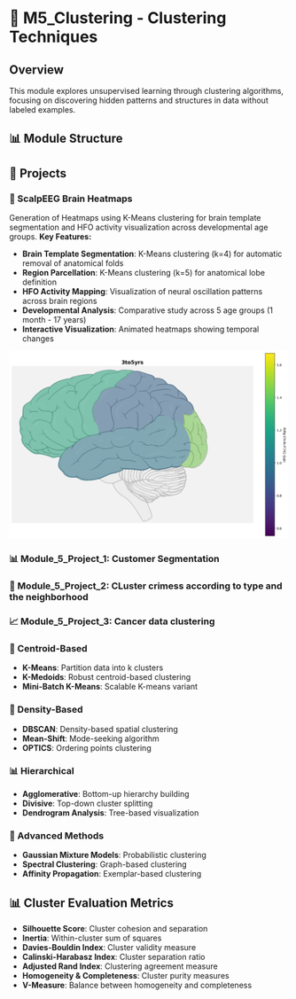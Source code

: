 # 🎨 M5_Clustering - Clustering Techniques

## Overview
This module explores unsupervised learning through clustering algorithms, focusing on discovering hidden patterns and structures in data without labeled examples.

## 📊 Module Structure

## 📁 Projects

### 🧠 ScalpEEG Brain Heatmaps
Generation of Heatmaps using K-Means clustering for brain template segmentation and HFO activity visualization across developmental age groups.
**Key Features:**
- **Brain Template Segmentation**: K-Means clustering (k=4) for automatic removal of anatomical folds
- **Region Parcellation**: K-Means clustering (k=5) for anatomical lobe definition
- **HFO Activity Mapping**: Visualization of neural oscillation patterns across brain regions
- **Developmental Analysis**: Comparative study across 5 age groups (1 month - 17 years)
- **Interactive Visualization**: Animated heatmaps showing temporal changes
<img src="ScalpEEG_Brain_Heatmaps/Output/Norm_Across_Age_Groups/B_1_3to5yrs_brain_regions_cmap_normalized_across_age_groups.png" alt="HFO Brain Heatmap Example" width="600">

### 📊 Module_5_Project_1: Customer Segmentation

### 🧬 Module_5_Project_2: CLuster crimess according to type and the neighborhood

### 📈 Module_5_Project_3: Cancer data clustering

### 🎯 Centroid-Based
- **K-Means**: Partition data into k clusters
- **K-Medoids**: Robust centroid-based clustering
- **Mini-Batch K-Means**: Scalable K-means variant

### 🌊 Density-Based
- **DBSCAN**: Density-based spatial clustering
- **Mean-Shift**: Mode-seeking algorithm
- **OPTICS**: Ordering points clustering

### 📊 Hierarchical
- **Agglomerative**: Bottom-up hierarchy building
- **Divisive**: Top-down cluster splitting
- **Dendrogram Analysis**: Tree-based visualization

### 🧠 Advanced Methods
- **Gaussian Mixture Models**: Probabilistic clustering
- **Spectral Clustering**: Graph-based clustering
- **Affinity Propagation**: Exemplar-based clustering

## 📊 Cluster Evaluation Metrics

- **Silhouette Score**: Cluster cohesion and separation
- **Inertia**: Within-cluster sum of squares
- **Davies-Bouldin Index**: Cluster validity measure
- **Calinski-Harabasz Index**: Cluster separation ratio
- **Adjusted Rand Index**: Clustering agreement measure
- **Homogeneity & Completeness**: Cluster purity measures
- **V-Measure**: Balance between homogeneity and completeness